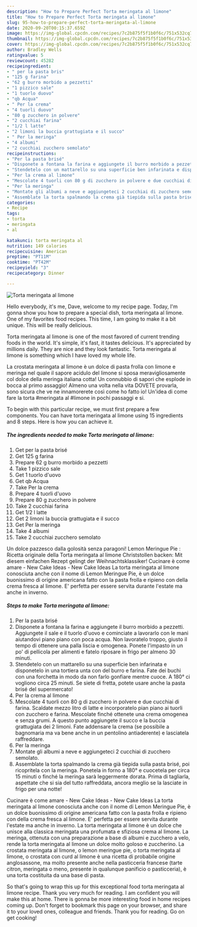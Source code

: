 ```yaml
---
description: "How to Prepare Perfect Torta meringata al limone"
title: "How to Prepare Perfect Torta meringata al limone"
slug: 95-how-to-prepare-perfect-torta-meringata-al-limone
date: 2020-09-20T00:15:37.659Z
image: https://img-global.cpcdn.com/recipes/7c2b875f5f1b0f6c/751x532cq70/torta-meringata-al-limone-recipe-main-photo.jpg
thumbnail: https://img-global.cpcdn.com/recipes/7c2b875f5f1b0f6c/751x532cq70/torta-meringata-al-limone-recipe-main-photo.jpg
cover: https://img-global.cpcdn.com/recipes/7c2b875f5f1b0f6c/751x532cq70/torta-meringata-al-limone-recipe-main-photo.jpg
author: Bradley Wells
ratingvalue: 5
reviewcount: 45282
recipeingredient:
- " per la pasta bris"
- "125 g farina"
- "62 g burro morbido a pezzetti"
- "1 pizzico sale"
- "1 tuorlo duovo"
- "qb Acqua"
- " Per la crema"
- "4 tuorli duovo"
- "80 g zucchero in polvere"
- "2 cucchiai farina"
- "1/2 l latte"
- "2 limoni la buccia grattugiata e il succo"
- " Per la meringa"
- "4 albumi"
- "2 cucchiai zucchero semolato"
recipeinstructions:
- "Per la pasta brisé"
- "Disponete a fontana la farina e aggiungete il burro morbido a pezzetti. Aggiungete il sale e il tuorlo d&#39;uovo e cominciate a lavorarlo con le mani aiutandovi piano piano con poca acqua. Non lavoratelo troppo, giusto il tempo di ottenere una palla liscia e omogenea. Ponete l&#39;impasto in un po&#39; di pellicola per alimenti e fatelo riposare in frigo per almeno 30 minuti."
- "Stendetelo con un mattarello su una superficie ben infarinata e disponetelo in una tortiera unta con del burro e farina. Fate dei buchi con una forchetta in modo da non farlo gonfiare mentre cuoce. A 180° ci vogliono circa 25 minuti. Se siete di fretta, potete usare anche la pasta brisé del supermercato!"
- "Per la crema al limone"
- "Mescolate 4 tuorli con 80 g di zucchero in polvere e due cucchiai di farina. Scaldate mezzo litro di latte e incorporatelo pian piano ai tuorli con zucchero e farina. Mescolate finché ottenete una crema omogenea e senza grumi. A questo punto aggiungete il succo e la buccia grattugiata dei 2 limoni. Fate addensare la crema (se possibile a bagnomaria ma va bene anche in un pentolino antiaderente) e lasciatela raffreddare."
- "Per la meringa"
- "Montate gli albumi a neve e aggiungeteci 2 cucchiai di zucchero semolato."
- "Assemblate la torta spalmando la crema già tiepida sulla pasta brisé, poi ricopritela con la meringa. Ponetela in forno a 180° e cuocetela per circa 15 minuti o finché la meringa sarà leggermente dorata. Prima di tagliarla, aspettate che si sia del tutto raffreddata, ancora meglio se la lasciate in frigo per una notte!"
categories:
- Recipe
tags:
- torta
- meringata
- al

katakunci: torta meringata al 
nutrition: 149 calories
recipecuisine: American
preptime: "PT11M"
cooktime: "PT42M"
recipeyield: "3"
recipecategory: Dinner

---
```



![Torta meringata al limone](https://img-global.cpcdn.com/recipes/7c2b875f5f1b0f6c/751x532cq70/torta-meringata-al-limone-recipe-main-photo.jpg)

Hello everybody, it's me, Dave, welcome to my recipe page. Today, I'm gonna show you how to prepare a special dish, torta meringata al limone. One of my favorites food recipes. This time, I am going to make it a bit unique. This will be really delicious.

Torta meringata al limone is one of the most favored of current trending foods in the world. It's simple, it's fast, it tastes delicious. It's appreciated by millions daily. They are nice and they look fantastic. Torta meringata al limone is something which I have loved my whole life.

La crostata meringata al limone è un dolce di pasta frolla con limone e meringa nel quale il sapore acidulo del limone si sposa meravigliosamente col dolce della meringa italiana cotta! Un connubbio di sapori che esplode in bocca al primo assaggio! Almeno una volta nella vita DOVETE provarla, sono sicura che ve ne innamorerete così come ho fatto io! Un&#39;idea di come fare la torta #meringata al #limone in pochi passaggi e si.


To begin with this particular recipe, we must first prepare a few components. You can have torta meringata al limone using 15 ingredients and 8 steps. Here is how you can achieve it.

<!--inarticleads1-->

##### The ingredients needed to make Torta meringata al limone:

1. Get  per la pasta brisé
1. Get 125 g farina
1. Prepare 62 g burro morbido a pezzetti
1. Take 1 pizzico sale
1. Get 1 tuorlo d&#39;uovo
1. Get qb Acqua
1. Take  Per la crema
1. Prepare 4 tuorli d&#39;uovo
1. Prepare 80 g zucchero in polvere
1. Take 2 cucchiai farina
1. Get 1/2 l latte
1. Get 2 limoni la buccia grattugiata e il succo
1. Get  Per la meringa
1. Take 4 albumi
1. Take 2 cucchiai zucchero semolato


Un dolce pazzesco dalla golosità senza paragoni! Lemon Meringue Pie : Ricetta originale della Torta meringata al limone Christstollen backen: Mit diesem einfachen Rezept gelingt der Weihnachtsklassiker! Cucinare è come amare - New Cake Ideas - New Cake Ideas La torta meringata al limone conosciuta anche con il nome di Lemon Meringue Pie, è un dolce buonissimo di origine americana fatto con la pasta frolla e ripieno con della crema fresca al limone. E&#39; perfetta per essere servita durante l&#39;estate ma anche in inverno. 

<!--inarticleads2-->

##### Steps to make Torta meringata al limone:

1. Per la pasta brisé
1. Disponete a fontana la farina e aggiungete il burro morbido a pezzetti. Aggiungete il sale e il tuorlo d&#39;uovo e cominciate a lavorarlo con le mani aiutandovi piano piano con poca acqua. Non lavoratelo troppo, giusto il tempo di ottenere una palla liscia e omogenea. Ponete l&#39;impasto in un po&#39; di pellicola per alimenti e fatelo riposare in frigo per almeno 30 minuti.
1. Stendetelo con un mattarello su una superficie ben infarinata e disponetelo in una tortiera unta con del burro e farina. Fate dei buchi con una forchetta in modo da non farlo gonfiare mentre cuoce. A 180° ci vogliono circa 25 minuti. Se siete di fretta, potete usare anche la pasta brisé del supermercato!
1. Per la crema al limone
1. Mescolate 4 tuorli con 80 g di zucchero in polvere e due cucchiai di farina. Scaldate mezzo litro di latte e incorporatelo pian piano ai tuorli con zucchero e farina. Mescolate finché ottenete una crema omogenea e senza grumi. A questo punto aggiungete il succo e la buccia grattugiata dei 2 limoni. Fate addensare la crema (se possibile a bagnomaria ma va bene anche in un pentolino antiaderente) e lasciatela raffreddare.
1. Per la meringa
1. Montate gli albumi a neve e aggiungeteci 2 cucchiai di zucchero semolato.
1. Assemblate la torta spalmando la crema già tiepida sulla pasta brisé, poi ricopritela con la meringa. Ponetela in forno a 180° e cuocetela per circa 15 minuti o finché la meringa sarà leggermente dorata. Prima di tagliarla, aspettate che si sia del tutto raffreddata, ancora meglio se la lasciate in frigo per una notte!


Cucinare è come amare - New Cake Ideas - New Cake Ideas La torta meringata al limone conosciuta anche con il nome di Lemon Meringue Pie, è un dolce buonissimo di origine americana fatto con la pasta frolla e ripieno con della crema fresca al limone. E&#39; perfetta per essere servita durante l&#39;estate ma anche in inverno. La torta meringata al limone è un dolce che unisce alla classica meringata una profumata e sfiziosa crema al limone. La meringa, ottenuta con una preparazione a base di albumi e zucchero a velo, rende la torta meringata al limone un dolce molto goloso e zuccherino. La crostata meringata al limone, o lemon meringue pie, o torta meringata al limone, o crostata con curd al limone è una ricetta di probabile origine anglosassone, ma molto presente anche nella pasticceria francese (tarte citron, meringata o meno, presente in qualunque panificio o pasticceria), è una torta costituita da una base di pasta. 

So that's going to wrap this up for this exceptional food torta meringata al limone recipe. Thank you very much for reading. I am confident you will make this at home. There is gonna be more interesting food in home recipes coming up. Don't forget to bookmark this page on your browser, and share it to your loved ones, colleague and friends. Thank you for reading. Go on get cooking!
